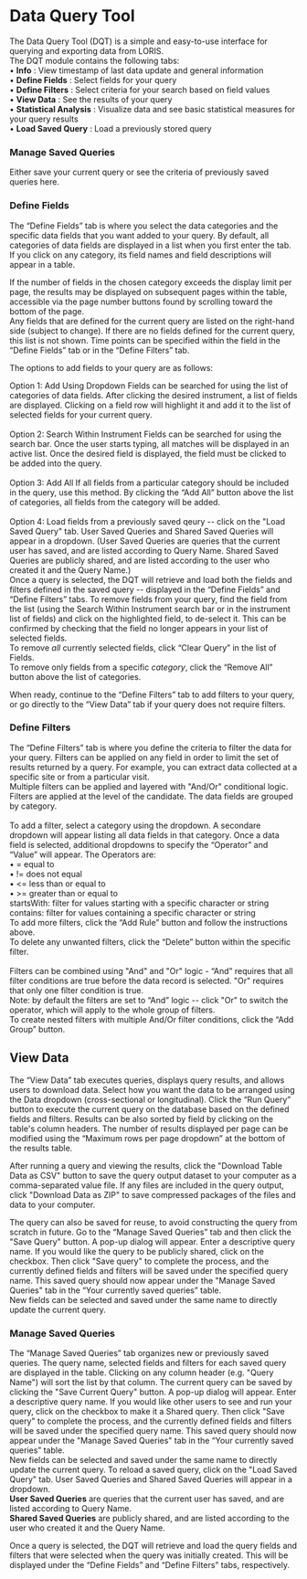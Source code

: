 # Data Query Tool

The Data Query Tool (DQT) is a simple and easy-to-use interface for querying and exporting data from LORIS.<br>
The DQT module contains the following tabs:<br>
• **Info** : View timestamp of last data update and general information <br>
• **Define Fields** : Select fields for your query<br>
• **Define Filters** : Select criteria for your search based on field values<br>
• **View Data** : See the results of your query<br>
• **Statistical Analysis** : Visualize data and see basic statistical measures for your query results<br>
• **Load Saved Query** : Load a previously stored query<br>

### Manage Saved Queries

Either save your current query or see the criteria of previously saved queries here.

### Define Fields

The “Define Fields” tab is where you select the data categories and the specific data fields that you want added to your query. By default, all categories of data fields are displayed in a list when you first enter the tab. <br>
If you click on any category, its field names and field descriptions will appear in a table. 

If the number of fields in the chosen category exceeds the display limit per page, the results may be displayed on subsequent pages within the table, accessible via the page number buttons found by scrolling toward the bottom of the page. <br>
Any fields that are defined for the current query are listed on the right-hand side (subject to change). If there are no fields defined for the current query, this list is not shown. Time points can be specified within the field in the “Define Fields” tab or in the “Define Filters” tab.

The options to add fields to your query are as follows: 

Option 1: Add Using Dropdown Fields can be searched for using the list of categories of data fields. After clicking the desired instrument, a list of fields are displayed. Clicking on a field row will highlight it and add it to the list of selected fields for your current query. <br><br>
Option 2: Search Within Instrument Fields can be searched for using the search bar. Once the user starts typing, all matches will be displayed in an active list. Once the desired field is displayed, the field must be clicked to be added into the query. <br><br>
Option 3: Add All If all fields from a particular category should be included in the query, use this method. By clicking the “Add All” button above the list of categories, all fields from the category will be added.<br>
<br>
Option 4: Load fields from a previously saved qeury -- click on the "Load Saved Query" tab. User Saved Queries and Shared Saved Queries will appear in a dropdown. (User Saved Queries are queries that the current user has saved, and are listed according to Query Name. Shared Saved Queries are publicly shared, and are listed according to the user who created it and the Query Name.) <br>
Once a query is selected, the DQT will retrieve and load both the fields and filters defined in the saved query -- displayed in the “Define Fields” and “Define Filters” tabs. To remove fields from your query, find the field from the list (using the Search Within Instrument search bar or in the instrument list of fields) and click on the highlighted field, to de-select it. This can be confirmed by checking that the field no longer appears in your list of selected fields. <br>
To remove *all* currently selected fields, click “Clear Query” in the list of Fields.<br>
To remove only fields from a specific *category*, click the “Remove All” button above the list of categories. 

When ready, continue to the “Define Filters” tab to add filters to your query, or go directly to the “View Data” tab if your query does not require filters.

### Define Filters

The “Define Filters” tab is where you define the criteria to filter the data for your query. Filters can be applied on any field in order to limit the set of results returned by a query. For example, you can extract data collected at a specific site or from a particular visit. <br>
Multiple filters can be applied and layered with "And/Or" conditional logic. Filters are applied at the level of the candidate. The data fields are grouped by category. <br><br>
To add a filter, select a category using the dropdown. A secondare dropdown will appear listing all data fields in that category. Once a data field is selected, additional dropdowns to specify the “Operator” and “Value” will appear.  The Operators are: <br>
•  = equal to <br>
•  != does not equal<br> 
•  <= less than or equal to <br>
•  >= greater than or equal to <br>
  startsWith: filter for values starting with a specific character or string <br> 
  contains: filter for values containing a specific character or string <br>
To add more filters, click the “Add Rule” button and follow the instructions above. <br>
To delete any unwanted filters, click the “Delete” button within the specific filter. <br><br>
Filters can be combined using "And" and "Or" logic - “And” requires that all filter conditions are true before the data record is selected. "Or" requires that only one filter condition is true.<br>
Note: by default the filters are set to “And” logic -- click "Or" to switch the operator, which will apply to the whole group of filters.<br> 
To create nested filters with multiple And/Or filter conditions, click the “Add Group” button.

## View Data

The “View Data” tab executes queries, displays query results, and allows users to download data. Select how you want the data to be arranged using the Data dropdown (cross-sectional or longitudinal). Click the “Run Query” button to execute the current query on the database based on the defined fields and filters. Results can be also sorted by field by clicking on the table's column headers. The number of results displayed per page can be modified using the “Maximum rows per page dropdown” at the bottom of the results table. 

After running a query and viewing the results, click the "Download Table Data as CSV" button to save the query output dataset to your computer as a comma-separated value file. If any files are included in the query output, click "Download Data as ZIP" to save compressed packages of the files and data to your computer. 

The query can also be saved for reuse, to avoid constructing the query from scratch in future. Go to the “Manage Saved Queries” tab and then click the "Save Query" button. A pop-up dialog will appear. Enter a descriptive query name. If you would like the query to be publicly shared, click on the checkbox. Then click "Save query" to complete the process, and the currently defined fields and filters will be saved under the specified query name. This saved query should now appear under the "Manage Saved Queries" tab in the “Your currently saved queries” table. <br>
New fields can be selected and saved under the same name to directly update the current query.

### Manage Saved Queries

The “Manage Saved Queries” tab organizes new or previously saved queries. The query name, selected fields and filters for each saved query are displayed in the table. Clicking on any column header (e.g. "Query Name") will sort the list by that column. The current query can be saved by clicking the "Save Current Query" button. A pop-up dialog will appear. Enter a descriptive query name. If you would like other users to see and run your query, click on the checkbox to make it a Shared query. Then click "Save query" to complete the process, and the currently defined fields and filters will be saved under the specified query name. This saved query should now appear under the "Manage Saved Queries" tab in the “Your currently saved queries” table. <br>
New fields can be selected and saved under the same name to directly update the current query. To reload a saved query, click on the "Load Saved Query" tab. User Saved Queries and Shared Saved Queries will appear in a dropdown. <BR>
**User Saved Queries** are queries that the current user has saved, and are listed according to Query Name. <br>
**Shared Saved Queries** are publicly shared, and are listed according to the user who created it and the Query Name. 

Once a query is selected, the DQT will retrieve and load the query fields and filters that were selected when the query was initially created. This will be displayed under the “Define Fields” and “Define Filters” tabs, respectively.
